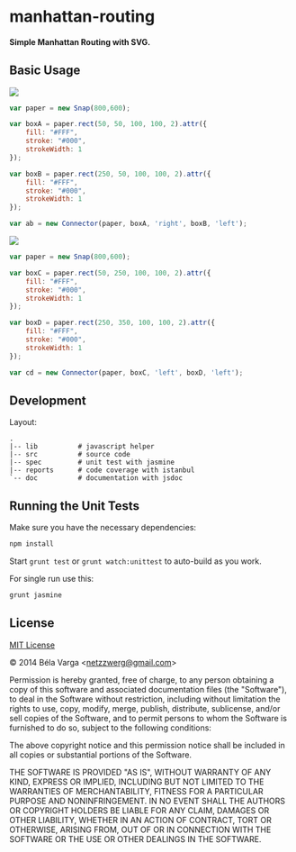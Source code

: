 manhattan-routing
=================
#### Simple Manhattan Routing with SVG. ####

Basic Usage
------------

![](http://netzzwerg.github.io/manhattan-routing/images/routing-1.svg)

```js
var paper = new Snap(800,600);

var boxA = paper.rect(50, 50, 100, 100, 2).attr({
    fill: "#FFF",
    stroke: "#000",
    strokeWidth: 1
});

var boxB = paper.rect(250, 50, 100, 100, 2).attr({
    fill: "#FFF",
    stroke: "#000",
    strokeWidth: 1
});

var ab = new Connector(paper, boxA, 'right', boxB, 'left');
```

![](http://netzzwerg.github.io/manhattan-routing/images/routing-2.svg)

```js
var paper = new Snap(800,600);

var boxC = paper.rect(50, 250, 100, 100, 2).attr({
    fill: "#FFF",
    stroke: "#000",
    strokeWidth: 1
});

var boxD = paper.rect(250, 350, 100, 100, 2).attr({
    fill: "#FFF",
    stroke: "#000",
    strokeWidth: 1
});

var cd = new Connector(paper, boxC, 'left', boxD, 'left');
```

Development
------------

Layout:

    .
    |-- lib          # javascript helper
    |-- src          # source code
    |-- spec         # unit test with jasmine
    |-- reports      # code coverage with istanbul
    `-- doc          # documentation with jsdoc
    
Running the Unit Tests
--------------------------------------

Make sure you have the necessary dependencies:

```bash
npm install
```

Start `grunt test` or `grunt watch:unittest` to auto-build as you work.

For single run use this:
```bash
grunt jasmine
```


License
-------

[MIT License](http://www.opensource.org/licenses/mit-license.php)

&copy; 2014 Béla Varga &lt;netzzwerg@gmail.com&gt;

Permission is hereby granted, free of charge, to any person obtaining a copy of this software and associated documentation files (the "Software"), to deal in the Software without restriction, including without limitation the rights to use, copy, modify, merge, publish, distribute, sublicense, and/or sell copies of the Software, and to permit persons to whom the Software is furnished to do so, subject to the following conditions:

The above copyright notice and this permission notice shall be included in all copies or substantial portions of the Software.

THE SOFTWARE IS PROVIDED "AS IS", WITHOUT WARRANTY OF ANY KIND, EXPRESS OR IMPLIED, INCLUDING BUT NOT LIMITED TO THE WARRANTIES OF MERCHANTABILITY, FITNESS FOR A PARTICULAR PURPOSE AND NONINFRINGEMENT. IN NO EVENT SHALL THE AUTHORS OR COPYRIGHT HOLDERS BE LIABLE FOR ANY CLAIM, DAMAGES OR OTHER LIABILITY, WHETHER IN AN ACTION OF CONTRACT, TORT OR OTHERWISE, ARISING FROM, OUT OF OR IN CONNECTION WITH THE SOFTWARE OR THE USE OR OTHER DEALINGS IN THE SOFTWARE.
